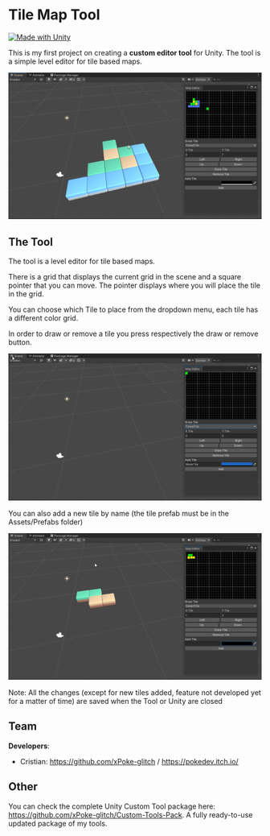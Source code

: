 # Tile Map Tool
[![Made with Unity](https://img.shields.io/badge/Made%20with-Unity-57b9d3.svg?style=flat&logo=unity)](https://www.unity.com)

This is my first project on creating a **custom editor tool** for Unity.
The tool is a simple level editor for tile based maps.

<img src="https://github.com/xPoke-glitch/Tile-Map-Tool/blob/main/Screenshots/screen.png" width="750">

## The Tool

The tool is a level editor for tile based maps.

There is a grid that displays the current grid in the scene and a square pointer that you can move.
The pointer displays where you will place the tile in the grid. 

You can choose which Tile to place from the dropdown menu, each tile has a different color grid.

In order to draw or remove a tile you press respectively the draw or remove button.

<img src="https://github.com/xPoke-glitch/Tile-Map-Tool/blob/main/Screenshots/draw-tile.gif" width="750">

You can also add a new tile by name (the tile prefab must be in the Assets/Prefabs folder)

<img src="https://github.com/xPoke-glitch/Tile-Map-Tool/blob/main/Screenshots/add-tile.gif" width="750">

Note: All the changes (except for new tiles added, feature not developed yet for a matter of time) are saved when the Tool or Unity are closed

## Team

**Developers**:
* Cristian: https://github.com/xPoke-glitch / https://pokedev.itch.io/

## Other
You can check the complete Unity Custom Tool package here: https://github.com/xPoke-glitch/Custom-Tools-Pack. A fully ready-to-use updated package of my tools.
